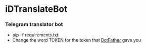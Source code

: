 # iDTranslateBot

### Telegram translator bot

* pip -f requirements.txt
* Change the word TOKEN for the token that [BotFather](https://t.me/BotFather) gave you
